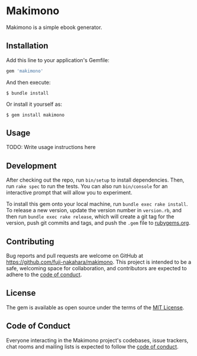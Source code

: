 # Makimono

Makimono is a simple ebook generator.

## Installation

Add this line to your application's Gemfile:

```ruby
gem 'makimono'
```

And then execute:

    $ bundle install

Or install it yourself as:

    $ gem install makimono

## Usage

TODO: Write usage instructions here

## Development

After checking out the repo, run `bin/setup` to install dependencies. Then, run `rake spec` to run the tests. You can also run `bin/console` for an interactive prompt that will allow you to experiment.

To install this gem onto your local machine, run `bundle exec rake install`. To release a new version, update the version number in `version.rb`, and then run `bundle exec rake release`, which will create a git tag for the version, push git commits and tags, and push the `.gem` file to [rubygems.org](https://rubygems.org).

## Contributing

Bug reports and pull requests are welcome on GitHub at https://github.com/fuji-nakahara/makimono. This project is intended to be a safe, welcoming space for collaboration, and contributors are expected to adhere to the [code of conduct](https://github.com/fuji-nakahara/makimono/blob/master/CODE_OF_CONDUCT.md).

## License

The gem is available as open source under the terms of the [MIT License](https://opensource.org/licenses/MIT).

## Code of Conduct

Everyone interacting in the Makimono project's codebases, issue trackers, chat rooms and mailing lists is expected to follow the [code of conduct](https://github.com/fuji-nakahara/makimono/blob/master/CODE_OF_CONDUCT.md).
